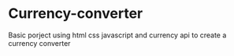 # Currency-converter
Basic porject using html css javascript and currency api to create a currency converter
